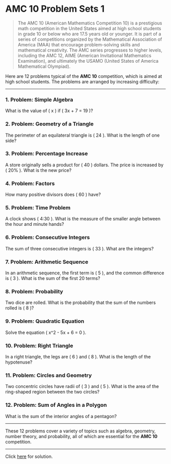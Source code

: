 # AMC 10 Problem Sets 1

> The AMC 10 (American Mathematics Competition 10) is a prestigious math competition in the United States aimed at high school students in grade 10 or below who are 17.5 years old or younger. It is part of a series of competitions organized by the Mathematical Association of America (MAA) that encourage problem-solving skills and mathematical creativity. The AMC series progresses to higher levels, including the AMC 12, AIME (American Invitational Mathematics Examination), and ultimately the USAMO (United States of America Mathematical Olympiad).


Here are 12 problems typical of the **AMC 10** competition, which is aimed at high school students. The problems are arranged by increasing difficulty:

---

### **1. Problem: Simple Algebra**
What is the value of \( x \) if \( 3x + 7 = 19 \)?

### **2. Problem: Geometry of a Triangle**
The perimeter of an equilateral triangle is \( 24 \). What is the length of one side?


### **3. Problem: Percentage Increase**
A store originally sells a product for \( 40 \) dollars. The price is increased by \( 20\% \). What is the new price?


### **4. Problem: Factors**
How many positive divisors does \( 60 \) have?


### **5. Problem: Time Problem**
A clock shows \( 4:30 \). What is the measure of the smaller angle between the hour and minute hands?


### **6. Problem: Consecutive Integers**
The sum of three consecutive integers is \( 33 \). What are the integers?


### **7. Problem: Arithmetic Sequence**
In an arithmetic sequence, the first term is \( 5 \), and the common difference is \( 3 \). What is the sum of the first 20 terms?


### **8. Problem: Probability**
Two dice are rolled. What is the probability that the sum of the numbers rolled is \( 8 \)?


### **9. Problem: Quadratic Equation**
Solve the equation \( x^2 - 5x + 6 = 0 \).


### **10. Problem: Right Triangle**
In a right triangle, the legs are \( 6 \) and \( 8 \). What is the length of the hypotenuse?


### **11. Problem: Circles and Geometry**
Two concentric circles have radii of \( 3 \) and \( 5 \). What is the area of the ring-shaped region between the two circles?


### **12. Problem: Sum of Angles in a Polygon**
What is the sum of the interior angles of a pentagon?

---


These 12 problems cover a variety of topics such as algebra, geometry, number theory, and probability, all of which are essential for the **AMC 10** competition.

---

Click [here](amc10.pset.01.sol.md) for solution.

